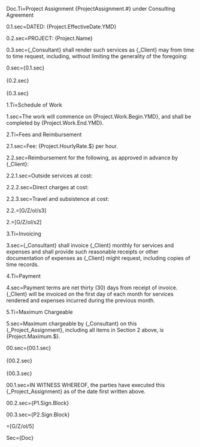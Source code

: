 Doc.Ti=Project Assignment {ProjectAssignment.#} under Consulting Agreement

0.1.sec=DATED: {Project.EffectiveDate.YMD}

0.2.sec=PROJECT: {Project.Name}

0.3.sec={_Consultant} shall render such services as {_Client} may from time to time request, including, without limiting the generality of the foregoing:

0.sec={0.1.sec}<br><br>{0.2.sec}<br><br>{0.3.sec}

1.Ti=Schedule of Work

1.sec=The work will commence on {Project.Work.Begin.YMD}, and shall be completed by {Project.Work.End.YMD}.

2.Ti=Fees and Reimbursement

2.1.sec=Fee: {Project.HourlyRate.$} per hour. 

2.2.sec=Reimbursement for the following, as approved in advance by {_Client}:

2.2.1.sec=Outside services at cost:

2.2.2.sec=Direct charges at cost:

2.2.3.sec=Travel and subsistence at cost:

2.2.=[G/Z/ol/s3]

2.=[G/Z/ol/s2]

3.Ti=Invoicing

3.sec={_Consultant} shall invoice {_Client} monthly for services and expenses and shall provide such reasonable receipts or other documentation of expenses as {_Client} might request, including copies of time records.

4.Ti=Payment 

4.sec=Payment terms are net thirty (30) days from receipt of invoice.  {_Client} will be invoiced on the first day of each month for services rendered and expenses incurred during the previous month.

5.Ti=Maximum Chargeable

5.sec=Maximum chargeable by {_Consultant} on this {_Project_Assignment}, including all items in Section 2 above, is {Project.Maximum.$}.

00.sec={00.1.sec}<br><br>{00.2.sec}<br><br>{00.3.sec}

00.1.sec=IN WITNESS WHEREOF, the parties have executed this {_Project_Assignment} as of the date first written above.

00.2.sec={P1.Sign.Block}

00.3.sec={P2.Sign.Block}

=[G/Z/ol/5]

Sec={Doc}

